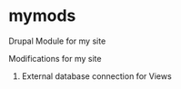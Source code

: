 # mymods

Drupal Module for my site

Modifications for my site

1. External database connection for Views
